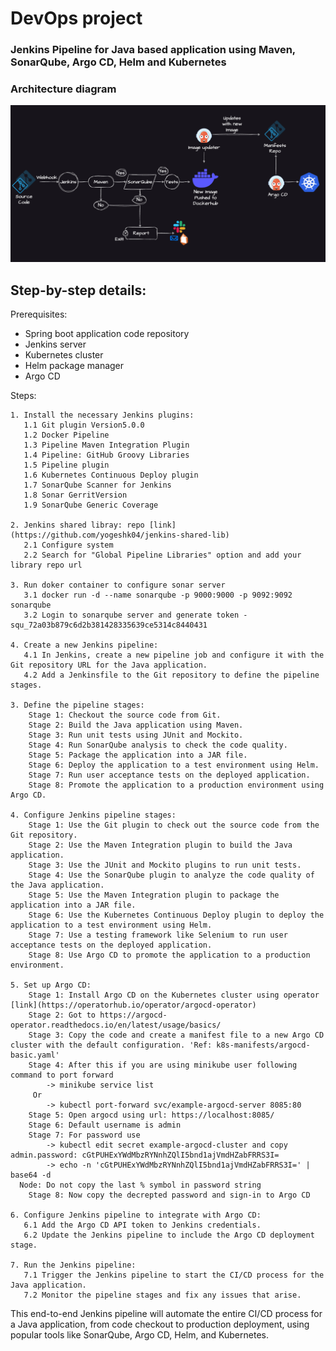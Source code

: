 # DevOps project
### Jenkins Pipeline for Java based application using Maven, SonarQube, Argo CD, Helm and Kubernetes

### Architecture diagram
![Screenshot 2023-03-28 at 9 38 09 PM](./doc/arctitecure-diagram.png)


## Step-by-step details:

Prerequisites:

   -  Spring boot application code repository
   -  Jenkins server
   -  Kubernetes cluster
   -  Helm package manager
   -  Argo CD

Steps:

    1. Install the necessary Jenkins plugins:
       1.1 Git plugin Version5.0.0
       1.2 Docker Pipeline
       1.3 Pipeline Maven Integration Plugin
       1.4 Pipeline: GitHub Groovy Libraries
       1.5 Pipeline plugin
       1.6 Kubernetes Continuous Deploy plugin
       1.7 SonarQube Scanner for Jenkins
       1.8 Sonar GerritVersion
       1.9 SonarQube Generic Coverage
       
    2. Jenkins shared libray: repo [link](https://github.com/yogeshk04/jenkins-shared-lib)
       2.1 Configure system
       2.2 Search for "Global Pipeline Libraries" option and add your library repo url

    3. Run doker container to configure sonar server
       3.1 docker run -d --name sonarqube -p 9000:9000 -p 9092:9092 sonarqube
       3.2 Login to sonarqube server and generate token - squ_72a03b879c6d2b381428335639ce5314c8440431 

    4. Create a new Jenkins pipeline:
       4.1 In Jenkins, create a new pipeline job and configure it with the Git repository URL for the Java application.
       4.2 Add a Jenkinsfile to the Git repository to define the pipeline stages.

    3. Define the pipeline stages:
        Stage 1: Checkout the source code from Git.
        Stage 2: Build the Java application using Maven.
        Stage 3: Run unit tests using JUnit and Mockito.
        Stage 4: Run SonarQube analysis to check the code quality.
        Stage 5: Package the application into a JAR file.
        Stage 6: Deploy the application to a test environment using Helm.
        Stage 7: Run user acceptance tests on the deployed application.
        Stage 8: Promote the application to a production environment using Argo CD.

    4. Configure Jenkins pipeline stages:
        Stage 1: Use the Git plugin to check out the source code from the Git repository.
        Stage 2: Use the Maven Integration plugin to build the Java application.
        Stage 3: Use the JUnit and Mockito plugins to run unit tests.
        Stage 4: Use the SonarQube plugin to analyze the code quality of the Java application.
        Stage 5: Use the Maven Integration plugin to package the application into a JAR file.
        Stage 6: Use the Kubernetes Continuous Deploy plugin to deploy the application to a test environment using Helm.
        Stage 7: Use a testing framework like Selenium to run user acceptance tests on the deployed application.
        Stage 8: Use Argo CD to promote the application to a production environment.

    5. Set up Argo CD:
        Stage 1: Install Argo CD on the Kubernetes cluster using operator [link](https://operatorhub.io/operator/argocd-operator)
        Stage 2: Got to https://argocd-operator.readthedocs.io/en/latest/usage/basics/
        Stage 3: Copy the code and create a manifest file to a new Argo CD cluster with the default configuration. 'Ref: k8s-manifests/argocd-basic.yaml'
        Stage 4: After this if you are using minikube user following command to port forward
            -> minikube service list 
         Or
            -> kubectl port-forward svc/example-argocd-server 8085:80        
        Stage 5: Open argocd using url: https://localhost:8085/
        Stage 6: Default username is admin
        Stage 7: For password use
            -> kubectl edit secret example-argocd-cluster and copy admin.password: cGtPUHExYWdMbzRYNnhZQlI5bnd1ajVmdHZabFRRS3I=
            -> echo -n 'cGtPUHExYWdMbzRYNnhZQlI5bnd1ajVmdHZabFRRS3I=' | base64 -d
      Node: Do not copy the last % symbol in password string
        Stage 8: Now copy the decrepted password and sign-in to Argo CD

    6. Configure Jenkins pipeline to integrate with Argo CD:
       6.1 Add the Argo CD API token to Jenkins credentials.
       6.2 Update the Jenkins pipeline to include the Argo CD deployment stage.

    7. Run the Jenkins pipeline:
       7.1 Trigger the Jenkins pipeline to start the CI/CD process for the Java application.
       7.2 Monitor the pipeline stages and fix any issues that arise.

This end-to-end Jenkins pipeline will automate the entire CI/CD process for a Java application, from code checkout to production deployment, using popular tools like SonarQube, Argo CD, Helm, and Kubernetes.
